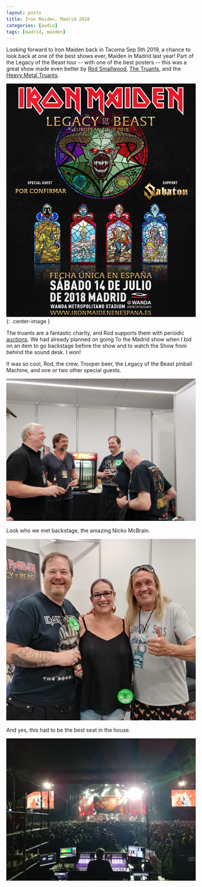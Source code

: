 ```yaml
---
layout: postx
title: Iron Maiden, Madrid 2018
categories: [audio]
tags: [madrid, maiden]
---
```


<style type="text/css" media="screen">
.center-image
{
    margin: 0 auto;
    display: block;
}
</style>

Looking forward to Iron Maiden back in Tacoma Sep 5th 2019, a chance to look back at one 
of the best shows ever, Maiden in Madrid last year! Part of the Legacy of the Beast 
tour -- with one of the best posters -- this was a great show made even better by
[Rod Smallwood](https://en.wikipedia.org/wiki/Rod_Smallwood), 
[The Truants](https://thetruants.co.uk/), and the 
[Heavy Metal Truants](https://heavymetaltruants.com/).

![Madrid 2018](/assets/img/music/music-maiden-poster.jpg){: .center-image }

The truants are a fantastic charity, and Rod supports them with periodic 
[auctions](https://www.givergy.com/charity/the-truants). We had already planned on going
To the Madrid show when I bid on an item to go backstage before the show and to watch the
Show from behind the sound desk. I won!

It was so cool, Rod, the crew, Trooper beer, the Legacy of the Beast pinball
Machine, and one or two other special guests.

![Nicko McBrain!](/assets/img/music/music-maiden-rod.jpg)

Look who we met backstage, the amazing Nicko McBrain.

![Nicko McBrain!](/assets/img/music/music-maiden-nicko.jpg)

And yes, this had to be the best seat in the house.

![Best Seat in The House](/assets/img/music/music-maiden-stage.jpg)


